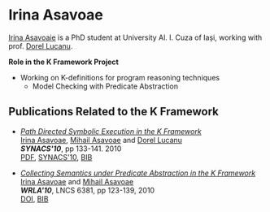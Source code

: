# Irina Asavoae

[Irina Asavoaie](http://fmse.info.uaic.ro/member/3/) is a PhD student at University Al. I. Cuza of Iași, working with prof. [Dorel Lucanu](./dorel_lucanu.md). 

**Role in the K Framework Project**
- Working on K-definitions for program reasoning techniques 
  - Model Checking with Predicate Abstraction

## Publications Related to the K Framework


- *[Path Directed Symbolic Execution in the K Framework](http://fsl.cs.uiuc.edu/index.php/Path_Directed_Symbolic_Execution_in_the_K_Framework)*  
  [Irina Asavoae](http://fsl.cs.uiuc.edu/index.php/Irina_Asavoae), [Mihail Asavoae](http://fsl.cs.uiuc.edu/index.php/Mihail_Asavoae) and [Dorel Lucanu](http://fsl.cs.uiuc.edu/index.php/Dorel_Lucanu)  
  ***SYNACS'10***, pp 133-141. 2010  
  [PDF](http://fmse.info.uaic.ro/publications/getfile/100/pdf/), [SYNACS'10](http://synasc10.info.uvt.ro/), [BIB](http://fsl.cs.uiuc.edu/pubs/asavoae-asavoae-lucanu-2010-synasc.bib.txt)
  
- *[Collecting Semantics under Predicate Abstraction in the K Framework](http://fsl.cs.uiuc.edu/index.php/Collecting_Semantics_under_Predicate_Abstraction_in_the_K_Framework)*  
  [Irina Asavoae](http://fsl.cs.uiuc.edu/index.php/Irina_Asavoae) and [Mihail Asavoae](http://fsl.cs.uiuc.edu/index.php/Mihail_Asavoae)  
  ***WRLA'10***, LNCS 6381, pp 123-139, 2010  
  [DOI](http://dx.doi.org/10.1007/978-3-642-16310-4_9), [BIB](http://fsl.cs.uiuc.edu/pubs/asavoae-asavoae-2010-wrla.bib.txt)
